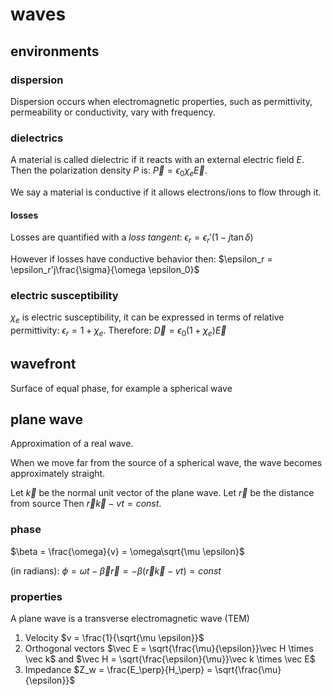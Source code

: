 # waves

## environments

### dispersion

Dispersion occurs when electromagnetic properties, such as permittivity, permeability or conductivity, vary with frequency.

### dielectrics

A material is called dielectric if it reacts with an external electric field $E$. Then the polarization density $P$ is: $\vec P = \epsilon_0 \chi_e \vec E$.

We say a material is conductive if it allows electrons/ions to flow through it.

#### losses

Losses are quantified with a _loss tangent_: $\epsilon_r = \epsilon_r'(1 - j\tan \delta)$

However if losses have conductive behavior then: $\epsilon_r = \epsilon_r'j\frac{\sigma}{\omega \epsilon_0}$

### electric susceptibility

$\chi_e$ is electric susceptibility, it can be expressed in terms of relative permittivity: $\epsilon_r = 1 + \chi_e$. Therefore: $\vec D = \epsilon_0(1+\chi_e)\vec E$

## wavefront

Surface of equal phase, for example a spherical wave

## plane wave

Approximation of a real wave.

When we move far from the source of a spherical wave, the wave becomes approximately straight.

Let $\vec k$ be the normal unit vector of the plane wave. Let $\vec r$ be the distance from source Then $\vec r \vec k - vt = const$.

### phase

$\beta = \frac{\omega}{v} = \omega\sqrt{\mu \epsilon}$

(in radians): $\phi = \omega t - \vec \beta \vec r = - \beta (\vec r \vec k - vt) = const$

### properties

A plane wave is a transverse electromagnetic wave (TEM)

1. Velocity $v = \frac{1}{\sqrt{\mu \epsilon}}$
2. Orthogonal vectors $\vec E = \sqrt{\frac{\mu}{\epsilon}}\vec H \times \vec k$ and $\vec H = \sqrt{\frac{\epsilon}{\mu}}\vec k \times \vec E$
3. Impedance $Z_w = \frac{E_\perp}{H_\perp} = \sqrt{\frac{\mu}{\epsilon}}$
